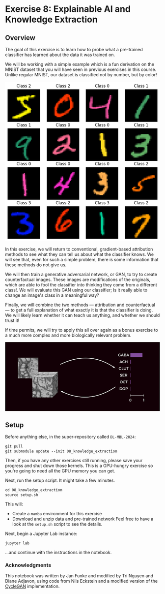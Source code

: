 # Exercise 8: Explainable AI and Knowledge Extraction

## Overview
The goal of this exercise is to learn how to probe what a pre-trained classifier has learned about the data it was trained on. 

We will be working with a simple example which is a fun derivation on the MNIST dataset that you will have seen in previous exercises in this course. 
Unlike regular MNIST, our dataset is classified not by number, but by color!

![CMNIST](assets/cmnist.png)

In this exercise, we will return to conventional, gradient-based attribution methods to see what they can tell us about what the classifier knows. 
We will see that, even for such a simple problem, there is some information that these methods do not give us. 

We will then train a generative adversarial network, or GAN, to try to create counterfactual images. 
These images are modifications of the originals, which are able to fool the classifier into thinking they come from a different class!. 
We will evaluate this GAN using our classifier; Is it really able to change an image's class in a meaningful way? 

Finally, we will combine the two methods — attribution and counterfactual — to get a full explanation of what exactly it is that the classifier is doing. We will likely learn whether it can teach us anything, and whether we should trust it!

If time permits, we will try to apply this all over again as a bonus exercise to a much more complex and more biologically relevant problem.

![synister](assets/synister.png)
## Setup

Before anything else, in the super-repository called `DL-MBL-2024`:
```
git pull
git submodule update --init 08_knowledge_extraction
```

Then, if you have any other exercises still running, please save your progress and shut down those kernels.
This is a GPU-hungry exercise so you're going to need all the GPU memory you can get.

Next, run the setup script. It might take a few minutes.
```
cd 08_knowledge_extraction
source setup.sh
```
This will:
- Create a `mamba` environment for this exercise
- Download and unzip data and pre-trained network
Feel free to have a look at the `setup.sh` script to see the details.


Next, begin a Jupyter Lab instance:
```
jupyter lab
```
...and continue with the instructions in the notebook.


### Acknowledgments

This notebook was written by Jan Funke and modified by Tri Nguyen and Diane Adjavon, using code from Nils Eckstein and a modified version of the [CycleGAN](https://github.com/junyanz/pytorch-CycleGAN-and-pix2pix) implementation.
